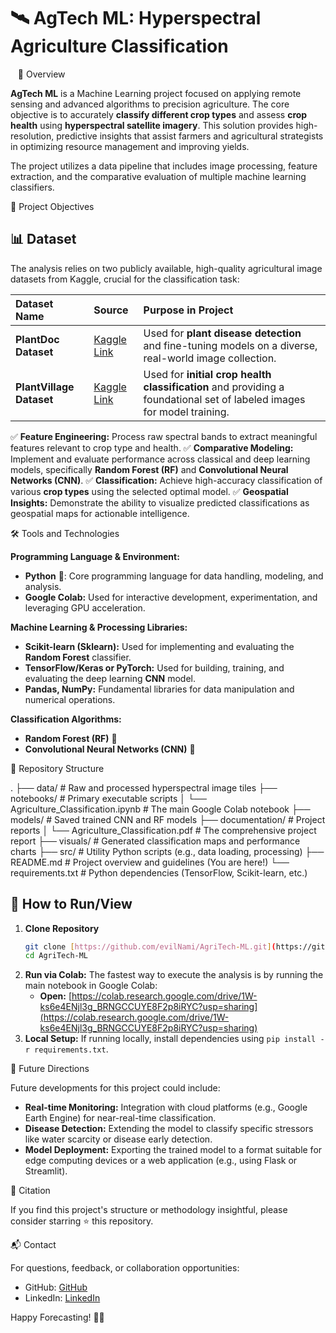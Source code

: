 # 🛰️ AgTech ML: Hyperspectral Agriculture Classification

  
🚀 Overview

**AgTech ML** is a Machine Learning project focused on applying remote sensing and advanced algorithms to precision agriculture. The core objective is to accurately **classify different crop types** and assess **crop health** using **hyperspectral satellite imagery**. This solution provides high-resolution, predictive insights that assist farmers and agricultural strategists in optimizing resource management and improving yields.

The project utilizes a data pipeline that includes image processing, feature extraction, and the comparative evaluation of multiple machine learning classifiers.

🎯 Project Objectives

## 📊 Dataset

The analysis relies on two publicly available, high-quality agricultural image datasets from Kaggle, crucial for the classification task:

| Dataset Name | Source | Purpose in Project |
| :--- | :--- | :--- |
| **PlantDoc Dataset** | [Kaggle Link](https://www.kaggle.com/datasets/nirmalsankalana/plantdoc-dataset) | Used for **plant disease detection** and fine-tuning models on a diverse, real-world image collection. |
| **PlantVillage Dataset** | [Kaggle Link](https://www.kaggle.com/datasets/mohitsingh1804/plantvillage) | Used for **initial crop health classification** and providing a foundational set of labeled images for model training. |

✅ **Feature Engineering:** Process raw spectral bands to extract meaningful features relevant to crop type and health.
✅ **Comparative Modeling:** Implement and evaluate performance across classical and deep learning models, specifically **Random Forest (RF)** and **Convolutional Neural Networks (CNN)**.
✅ **Classification:** Achieve high-accuracy classification of various **crop types** using the selected optimal model.
✅ **Geospatial Insights:** Demonstrate the ability to visualize predicted classifications as geospatial maps for actionable intelligence.

🛠️ Tools and Technologies

**Programming Language & Environment:**
* **Python** 🐍: Core programming language for data handling, modeling, and analysis.
* **Google Colab:** Used for interactive development, experimentation, and leveraging GPU acceleration.

**Machine Learning & Processing Libraries:**
* **Scikit-learn (Sklearn):** Used for implementing and evaluating the **Random Forest** classifier.
* **TensorFlow/Keras or PyTorch:** Used for building, training, and evaluating the deep learning **CNN** model.
* **Pandas, NumPy:** Fundamental libraries for data manipulation and numerical operations.

**Classification Algorithms:**
* **Random Forest (RF)** 🌳
* **Convolutional Neural Networks (CNN)** 🧠

📂 Repository Structure

.
├── data/                  # Raw and processed hyperspectral image tiles
├── notebooks/             # Primary executable scripts
│   └── Agriculture_Classification.ipynb # The main Google Colab notebook
├── models/                # Saved trained CNN and RF models
├── documentation/         # Project reports
│   └── Agriculture_Classification.pdf # The comprehensive project report
├── visuals/               # Generated classification maps and performance charts
├── src/                   # Utility Python scripts (e.g., data loading, processing)
├── README.md              # Project overview and guidelines (You are here!)
└── requirements.txt       # Python dependencies (TensorFlow, Scikit-learn, etc.)

## 📖 How to Run/View

1.  **Clone Repository**
    ```bash
    git clone [https://github.com/evilNami/AgriTech-ML.git](https://github.com/evilNami/AgriTech-ML.git)
    cd AgriTech-ML 
    ```
2.  **Run via Colab:** The fastest way to execute the analysis is by running the main notebook in Google Colab:
    * **Open:** [https://colab.research.google.com/drive/1W-ks6e4ENjl3g_BRNGCCUYE8F2p8iRYC?usp=sharing](https://colab.research.google.com/drive/1W-ks6e4ENjl3g_BRNGCCUYE8F2p8iRYC?usp=sharing)
3.  **Local Setup:** If running locally, install dependencies using `pip install -r requirements.txt`.

🔮 Future Directions

Future developments for this project could include:

* **Real-time Monitoring:** Integration with cloud platforms (e.g., Google Earth Engine) for near-real-time classification.
* **Disease Detection:** Extending the model to classify specific stressors like water scarcity or disease early detection.
* **Model Deployment:** Exporting the trained model to a format suitable for edge computing devices or a web application (e.g., using Flask or Streamlit).

📜 Citation

If you find this project's structure or methodology insightful, please consider starring ⭐ this repository.

📬 Contact

For questions, feedback, or collaboration opportunities:
* GitHub: [GitHub](https://github.com/evilNami)
* LinkedIn: [LinkedIn](https://www.linkedin.com/in/pradeeptadey/)

Happy Forecasting! 🚀🌱
